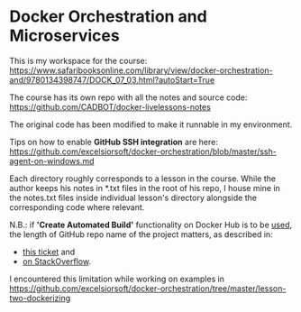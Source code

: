 # Docker Orchestration and Microservices

This is my workspace for the course: https://www.safaribooksonline.com/library/view/docker-orchestration-and/9780134398747/DOCK_07_03.html?autoStart=True

The course has its own repo with all the notes and source code: https://github.com/CADBOT/docker-livelessons-notes  

The original code has been modified to make it runnable in my environment.

Tips on how to enable **GitHub SSH integration** are here: https://github.com/excelsiorsoft/docker-orchestration/blob/master/ssh-agent-on-windows.md 

Each directory roughly corresponds to a lesson in the course.  While the author keeps his notes in *.txt files in the root of his repo, I house mine in the notes.txt files inside individual lesson's directory alongside the corresponding code where relevant.

N.B.: if **'Create Automated Build'** functionality on Docker Hub is to be [used](https://hub.docker.com/r/sleyzezon/docker-orchestration/), the length of GitHub repo name of the project matters, as described in:

* [this ticket](https://github.com/docker/hub-feedback/issues/1172) and 
* [on StackOverflow](https://stackoverflow.com/questions/46290220/repo-name-size-limitation-when-trying-to-create-docker-automated-build). 


I encountered this limitation while working on examples in https://github.com/excelsiorsoft/docker-orchestration/tree/master/lesson-two-dockerizing

